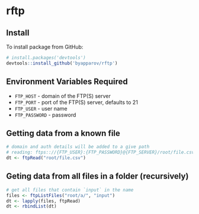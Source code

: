 # rftp

## Install

To install package from GitHub:

```R
# install.packages('devtools')
devtools::install_github('byapparov/rftp')
```

## Environment Variables Required

* `FTP_HOST` - domain of the FTP(S) server
* `FTP_PORT` - port of the FTP(S) server, defaults to 21
* `FTP_USER` - user name
* `FTP_PASSWORD` - password

## Getting data from a known file

```R
# domain and auth details will be added to a give path
# reading: ftps:://{FTP_USER}:{FTP_PASSWORD}@{FTP_SERVER}/root/file.csv
dt <- ftpRead("root/file.csv")
```

## Geting data from all files in a folder (recursively)

```R
# get all files that contain `input` in the name
files <- ftpListFiles("root/a/", "input")
dt <- lapply(files, ftpRead)
dt <- rbindList(dt)
```
